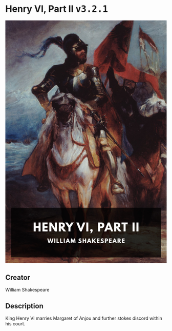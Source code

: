 
# Henry VI, Part II <kbd>v3.2.1</kbd>

<center>
  <img src="./cover-1024.jpg"/>
</center>

## Creator
William Shakespeare

## Description
King Henry VI marries Margaret of Anjou and further stokes discord within his court.
